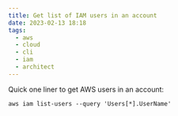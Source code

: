 ```yaml
---
title: Get list of IAM users in an account
date: 2023-02-13 18:18
tags:
  - aws
  - cloud
  - cli
  - iam
  - architect
---
```


Quick one liner to get AWS users in an account:

`aws iam list-users --query 'Users[*].UserName'`